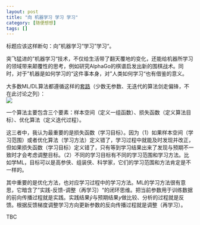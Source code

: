```yaml
---
layout: post
title: "向 机器学习 学习 学习"
category: [随便想想]
tags: []
---
```


标题应该这样断句：向”机器学习“学习”学习“。  

突飞猛进的”机器学习“技术，不仅给生活带了翻天覆地的变化，还能给机器所学习的领域带来颠覆性的思考，例如研究AlphaGo的棋谱启发出新的围棋战术。同时，对于”机器是如何学习的“这件事本身，对”人类如何学习“也有借鉴的意义。  

大多数ML/DL算法都遵循这样的[套路](https://windmissing.github.io/Water-MachineLearning/CommonSense/1.html#%E6%9C%BA%E5%99%A8%E5%AD%A6%E4%B9%A0%E7%9A%84%E6%A1%86%E6%9E%B6)（少数无参数、无迭代的算法剑走偏锋，不在此讨论之列）：  
![](https://windmissing.github.io/Water-MachineLearning/assets/2.png)  

一个算法主要包含三个要素：样本空间（定义一组函数）、损失函数（定义算法目标）、优化算法（定义迭代过程）。  

这三者中，我认为最重要的是损失函数（学习目标）。因为（1）如果样本空间（学习范围）或者优化算法（学习方法）定义错了，学习过程中就能及时发现并改正，但如果损失函数（学习目标）定义错了，只有等到学习结果出来了发现与预期不一致时才会考虑调整目标。（2）不同的学习目标有不同的学习范围和学习方法。比如学ML，目标可以是高参侠、组装侠、科学家，它们的学习范围和方法肯定是不一样的。  

其中重要的是优化方法，也对应学习过程中的学习方法。ML的学习方法很有意思，它暗含了”实践-反馈-调整（再学习）“的闭环思维。把当前参数用于训练数据的前向传播过程就是实践。实践结果$\hat y$与预期结果$y$做比较、分析的过程就是反馈。根据反馈梯度调整学习方向更新参数的反向传播过程就是调整（再学习）。

TBC

<!-- more -->
